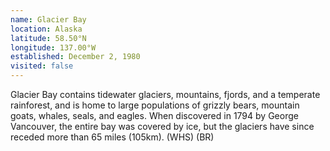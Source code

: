 ```yaml
---
name: Glacier Bay
location: Alaska
latitude: 58.50°N
longitude: 137.00°W
established: December 2, 1980
visited: false
---
```


Glacier Bay contains tidewater glaciers, mountains, fjords, and a temperate rainforest, and is home to large populations of grizzly bears, mountain goats, whales, seals, and eagles. When discovered in 1794 by George Vancouver, the entire bay was covered by ice, but the glaciers have since receded more than 65 miles (105km). (WHS) (BR)
